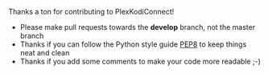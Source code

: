 Thanks a ton for contributing to PlexKodiConnect!

* Please make pull requests towards the **develop** branch, not the master branch
* Thanks if you can follow the Python style guide [PEP8](https://www.python.org/dev/peps/pep-0008/) to keep things neat and clean
* Thanks if you add some comments to make your code more readable ;-)
